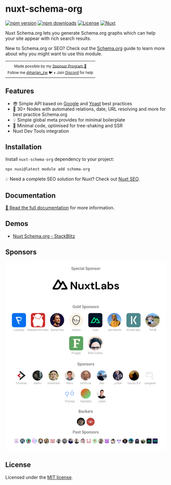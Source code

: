 <h1>nuxt-schema-org</h1>

[![npm version][npm-version-src]][npm-version-href]
[![npm downloads][npm-downloads-src]][npm-downloads-href]
[![License][license-src]][license-href]
[![Nuxt][nuxt-src]][nuxt-href]

Nuxt Schema.org lets you generate Schema.org graphs which can help your site appear with rich search results.

New to Schema.org or SEO? Check out the [Schema.org](https://nuxtseo.com/learn/mastering-meta/schema-org) guide to learn more about why you might want to use this module.

<p align="center">
<table>
<tbody>
<td align="center">
<sub>Made possible by my <a href="https://github.com/sponsors/harlan-zw">Sponsor Program 💖</a><br> Follow me <a href="https://twitter.com/harlan_zw">@harlan_zw</a> 🐦 • Join <a href="https://discord.gg/275MBUBvgP">Discord</a> for help</sub><br>
</td>
</tbody>
</table>
</p>

## Features

- 😎 Simple API based on [Google](https://developers.google.com/search/docs/advanced/structured-data/search-gallery) and [Yoast](https://developer.yoast.com/features/schema/overview) best practices
- 🧙 30+ Nodes with automated relations, date, URL resolving and more for best practice Schema.org
- 💡 Simple global meta provides for minimal boilerplate
- 🌳 Minimal code, optimised for tree-shaking and SSR
- Nuxt Dev Tools integration

## Installation

Install `nuxt-schema-org` dependency to your project:

```bash
npx nuxi@latest module add schema-org
```

💡 Need a complete SEO solution for Nuxt? Check out [Nuxt SEO](https://nuxtseo.com).

## Documentation

[📖 Read the full documentation](https://nuxtseo.com/schema-org) for more information.

## Demos

- [Nuxt Schema.org - StackBlitz](https://stackblitz.com/edit/nuxt-starter-z9np1t?file=package.json)

## Sponsors

<p align="center">
  <a href="https://raw.githubusercontent.com/harlan-zw/static/main/sponsors.svg">
    <img src='https://raw.githubusercontent.com/harlan-zw/static/main/sponsors.svg'/>
  </a>
</p>

## License

Licensed under the [MIT license](https://github.com/harlan-zw/nuxt-schema-org/blob/main/LICENSE.md).

<!-- Badges -->
[npm-version-src]: https://img.shields.io/npm/v/nuxt-schema-org/latest.svg?style=flat&colorA=18181B&colorB=28CF8D
[npm-version-href]: https://npmjs.com/package/nuxt-schema-org

[npm-downloads-src]: https://img.shields.io/npm/dm/nuxt-schema-org.svg?style=flat&colorA=18181B&colorB=28CF8D
[npm-downloads-href]: https://npmjs.com/package/nuxt-schema-org

[license-src]: https://img.shields.io/github/license/harlan-zw/nuxt-schema-org.svg?style=flat&colorA=18181B&colorB=28CF8D
[license-href]: https://github.com/harlan-zw/nuxt-schema-org/blob/main/LICENSE.md

[nuxt-src]: https://img.shields.io/badge/Nuxt-18181B?logo=nuxt.js
[nuxt-href]: https://nuxt.com
